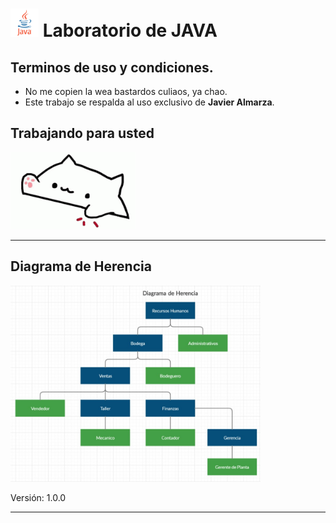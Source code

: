 # <span><img src="a.png" alt="java icon" width="45"/></span> Laboratorio de JAVA 

## Terminos de uso y condiciones.
*   No me copien la wea bastardos culiaos, ya chao.
*   Este trabajo se respalda al uso exclusivo de **Javier Almarza**.

## **Trabajando para usted**

<img src="b.gif" width="200" />

***

## **Diagrama de Herencia**


<img src="D1.jpg" width="400" />

Versión: 1.0.0

***
